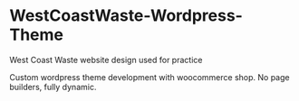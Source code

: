 # WestCoastWaste-Wordpress-Theme
West Coast Waste website design used for practice

Custom wordpress theme development with woocommerce shop. No page builders, fully dynamic.
